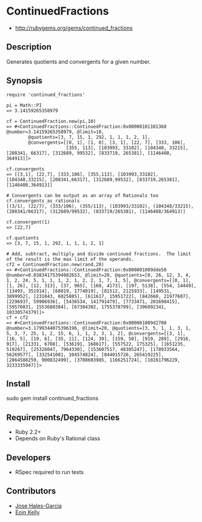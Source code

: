 # ContinuedFractions

* http://rubygems.org/gems/continued_fractions

## Description

Generates quotients and convergents for a given number.

## Synopsis

    require 'continued_fractions'
  
    pi = Math::PI
    => 3.14159265358979
    
    cf = ContinuedFraction.new(pi,10)
    => #<ContinuedFractions::ContinuedFraction:0x00000101101368 @number=3.14159265358979, @limit=10,
            @quotients=[3, 7, 15, 1, 292, 1, 1, 1, 2, 1],
            @convergents=[[0, 1], [1, 0], [3, 1], [22, 7], [333, 106],
                          [355, 113], [103993, 33102], [104348, 33215], [208341, 66317], [312689, 99532], [833719, 265381], [1146408, 364913]]>
                         
    cf.convergents
    => [[3,1], [22,7], [333,106], [355,113], [103993,33102], [104348,33215], [208341,66317], [312689,99532], [833719,265381], [1146408,364913]]
    
    # Convergents can be output as an array of Rationals too
    cf.convergents_as_rationals
    [(3/1), (22/7), (333/106), (355/113), (103993/33102), (104348/33215), (208341/66317), (312689/99532), (833719/265381), (1146408/364913)]
    
    cf.convergent(1)
    => [22,7]
    
    cf.quotients
    => [3, 7, 15, 1, 292, 1, 1, 1, 2, 1]
    
    # Add, subtract, multiply and divide continued fractions.  The limit of the result is the max limit of the operands.
    cf2 = ContinuedFraction.new(rand,20)
    => #<ContinuedFractions::ContinuedFraction:0x000001009dde50 @number=0.03834175394982653, @limit=20, @quotients=[0, 26, 12, 3, 4, 1, 2, 24, 5, 1, 1, 1, 2, 1, 2, 2, 1, 7, 1, 5], @convergents=[[0, 1], [1, 26], [12, 313], [37, 965], [160, 4173], [197, 5138], [554, 14449], [13493, 351914], [68019, 1774019], [81512, 2125933], [149531, 3899952], [231043, 6025885], [611617, 15951722], [842660, 21977607], [2296937, 59906936], [5436534, 141791479], [7733471, 201698415], [59570831, 1553680384], [67304302, 1755378799], [396092341, 10330574379]]>
    cf + cf2
    => #<ContinuedFractions::ContinuedFraction:0x000001009d2708 @number=3.1799344075396196, @limit=20, @quotients=[3, 5, 1, 1, 3, 1, 5, 3, 7, 25, 1, 2, 15, 6, 1, 1, 2, 3, 1, 2], @convergents=[[3, 1], [16, 5], [19, 6], [35, 11], [124, 39], [159, 50], [919, 289], [2916, 917], [21331, 6708], [536191, 168617], [557522, 175325], [1651235, 519267], [25326047, 7964330], [153607517, 48305247], [178933564, 56269577], [332541081, 104574824], [844015726, 265419225], [2864588259, 900832499], [3708603985, 1166251724], [10281796229, 3233335947]]>

## Install

sudo gem install continued_fractions

## Requirements/Dependencies

* Ruby 2.2+
* Depends on Ruby's Rational class

## Developers

* RSpec required to run tests

## Contributors

* [Jose Hales-Garcia](https://github.com/jolohaga)
* [Eoin Kelly](https://github.com/eoinkelly)
